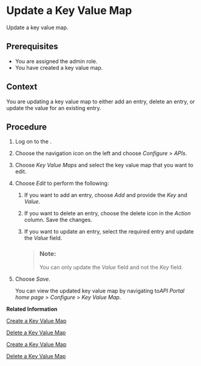 <!-- loio4961431b0cbf4e18bbc037d9c6e9f5f5 -->

# Update a Key Value Map

Update a key value map.



<a name="loio4961431b0cbf4e18bbc037d9c6e9f5f5__prereq_nym_4rh_mfb"/>

## Prerequisites

-   You are assigned the admin role.
-   You have created a key value map.



<a name="loio4961431b0cbf4e18bbc037d9c6e9f5f5__context_d12_drh_mfb"/>

## Context

You are updating a key value map to either add an entry, delete an entry, or update the value for an existing entry.



<a name="loio4961431b0cbf4e18bbc037d9c6e9f5f5__steps_e12_drh_mfb"/>

## Procedure

1.  Log on to the .

2.  Choose the navigation icon on the left and choose *Configure* \> *APIs*.

3.  Choose *Key Value Maps* and select the key value map that you want to edit.

4.  Choose *Edit* to perform the following:

    1.  If you want to add an entry, choose *Add* and provide the *Key* and *Value*.

    2.  If you want to delete an entry, choose the delete icon in the *Action* column. Save the changes.

    3.  If you want to update an entry, select the required entry and update the *Value* field.

        > ### Note:  
        > You can only update the *Value* field and not the *Key* field.


5.  Choose *Save*.

    You can view the updated key value map by navigating to*API Portal home page* \> *Configure* \> *Key Value Map*.


**Related Information**  


[Create a Key Value Map](create-a-key-value-map-90d8d41.md "Create a key value map using the create and manage collections of arbitrary key value pairs for any number of API proxies.")

[Delete a Key Value Map](delete-a-key-value-map-24fbb01.md "Delete a key value map which is not in use.")

[Create a Key Value Map](create-a-key-value-map-90d8d41.md "Create a key value map using the create and manage collections of arbitrary key value pairs for any number of API proxies.")

[Delete a Key Value Map](delete-a-key-value-map-24fbb01.md "Delete a key value map which is not in use.")

